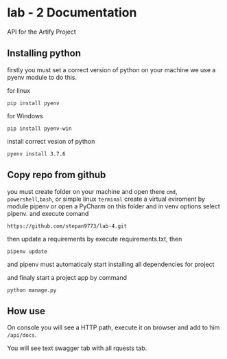# lab - 2 Documentation
API for the Artify Project


## Installing python 

firstly you must set a correct version of python on your machine 
we use a pyenv module to do this.

for linux

```
pip install pyenv 
``` 
for Windows

```
pip install pyenv-win
```
install correct vesion of python

```
pyenv install 3.7.6
```

## Copy repo from github

you must create folder on your machine and open there `cmd`, `powershell`,`bash`, or simple linux `terminal`
create a virtual eviroment by module pipenv or open a PyCharm on this folder and in venv options select pipenv.
and execute comand

```
https://github.com/stepan9773/lab-4.git
```

then update a requirements by execute requirements.txt, then
```
pipenv update 
```
and pipenv must automaticaly start installing all dependencies for project 

and finaly start a project app by command 
```
python manage.py
```

## How use
On console you will see a HTTP path, execute it on browser and add to him `/api/docs`.

You will see text swagger tab with all rquests tab.
